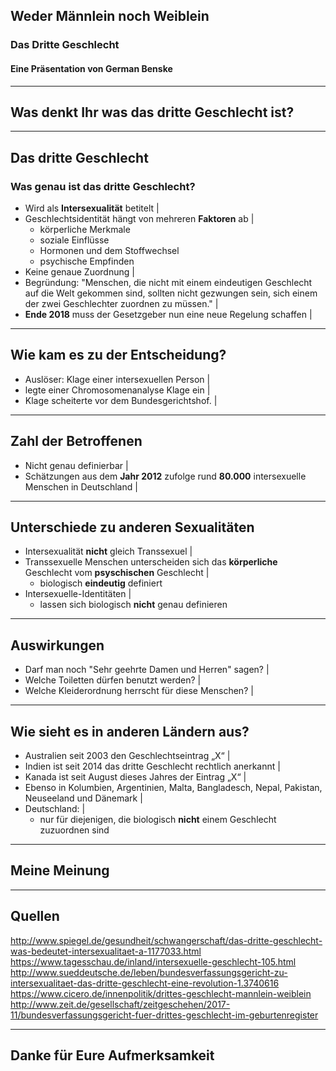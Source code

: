 ## Weder Männlein noch Weiblein

### Das Dritte Geschlecht

#### Eine Präsentation von <strong>German Benske</strong>

---

## Was denkt Ihr was das dritte Geschlecht ist?

---

## Das dritte Geschlecht

### Was genau ist das dritte Geschlecht?

- Wird als <strong>Intersexualität</strong> betitelt |
- Geschlechtsidentität hängt von mehreren <strong>Faktoren</strong> ab |
  + körperliche Merkmale 
  + soziale Einflüsse
  + Hormonen und dem Stoffwechsel
  + psychische Empfinden
- Keine genaue Zuordnung |
- Begründung: "Menschen, die nicht mit einem eindeutigen Geschlecht auf die Welt gekommen sind, sollten nicht gezwungen sein, sich einem der zwei Geschlechter zuordnen zu müssen." |
- <strong>Ende 2018</strong> muss der Gesetzgeber nun eine neue Regelung schaffen |


---

## Wie kam es zu der Entscheidung?

- Auslöser: Klage einer intersexuellen Person  |
- legte einer Chromosomenanalyse Klage ein |
- Klage scheiterte vor dem Bundesgerichtshof. |

---

## Zahl der Betroffenen

- Nicht genau definierbar |
- Schätzungen aus dem <strong>Jahr 2012</strong> zufolge rund <strong>80.000</strong> intersexuelle Menschen in Deutschland |

---

## Unterschiede zu anderen Sexualitäten

- Intersexualität <strong>nicht</strong> gleich Transsexuel |
- Transsexuelle Menschen unterscheiden sich das <strong>körperliche</strong> Geschlecht vom <strong>psyschischen</strong> Geschlecht |
  + biologisch <strong>eindeutig</strong> definiert
- Intersexuelle-Identitäten |
  + lassen sich biologisch <strong>nicht</strong> genau definieren

---

## Auswirkungen

- Darf man noch "Sehr geehrte Damen und Herren" sagen? |
- Welche Toiletten dürfen benutzt werden? |
- Welche Kleiderordnung herrscht für diese Menschen? |

---

## Wie sieht es in anderen Ländern aus?

- Australien seit 2003 den Geschlechtseintrag „X“ |
- Indien ist seit 2014 das dritte Geschlecht rechtlich anerkannt |
- Kanada ist seit August dieses Jahres der Eintrag „X“ |
- Ebenso in Kolumbien, Argentinien, Malta, Bangladesch, Nepal, Pakistan, Neuseeland und Dänemark |
- Deutschland: |
  + nur für diejenigen, die biologisch <strong>nicht</strong> einem Geschlecht zuzuordnen sind

---

## Meine Meinung

---

## Quellen

http://www.spiegel.de/gesundheit/schwangerschaft/das-dritte-geschlecht-was-bedeutet-intersexualitaet-a-1177033.html
https://www.tagesschau.de/inland/intersexuelle-geschlecht-105.html
http://www.sueddeutsche.de/leben/bundesverfassungsgericht-zu-intersexualitaet-das-dritte-geschlecht-eine-revolution-1.3740616
https://www.cicero.de/innenpolitik/drittes-geschlecht-mannlein-weiblein
http://www.zeit.de/gesellschaft/zeitgeschehen/2017-11/bundesverfassungsgericht-fuer-drittes-geschlecht-im-geburtenregister

---

## Danke für Eure Aufmerksamkeit
